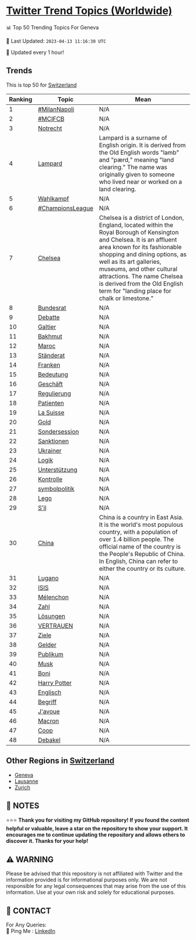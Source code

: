 [Twitter Trend Topics (Worldwide)](https://github.com/ErcinDedeoglu/Twitter-Trend-Topics)
==========


📊 Top 50 Trending Topics For Geneva

📆 Last Updated: `2023-04-13 11:16:30 UTC`

🔧 Updated every 1 hour!


## Trends

This is top 50 for [Switzerland](</Switzerland>)

| Ranking | Topic | Mean |
| ------- | ------------ | ------------ |
| 1 | [#MilanNapoli](http://twitter.com/search?q=%23MilanNapoli) | N/A |
| 2 | [#MCIFCB](http://twitter.com/search?q=%23MCIFCB) | N/A |
| 3 | [Notrecht](http://twitter.com/search?q=Notrecht) | N/A |
| 4 | [Lampard](http://twitter.com/search?q=Lampard) | Lampard is a surname of English origin. It is derived from the Old English words "lamb" and "pærd," meaning "land clearing." The name was originally given to someone who lived near or worked on a land clearing. |
| 5 | [Wahlkampf](http://twitter.com/search?q=Wahlkampf) | N/A |
| 6 | [#ChampionsLeague](http://twitter.com/search?q=%23ChampionsLeague) | N/A |
| 7 | [Chelsea](http://twitter.com/search?q=Chelsea) | Chelsea is a district of London, England, located within the Royal Borough of Kensington and Chelsea. It is an affluent area known for its fashionable shopping and dining options, as well as its art galleries, museums, and other cultural attractions. The name Chelsea is derived from the Old English term for "landing place for chalk or limestone." |
| 8 | [Bundesrat](http://twitter.com/search?q=Bundesrat) | N/A |
| 9 | [Debatte](http://twitter.com/search?q=Debatte) | N/A |
| 10 | [Galtier](http://twitter.com/search?q=Galtier) | N/A |
| 11 | [Bakhmut](http://twitter.com/search?q=Bakhmut) | N/A |
| 12 | [Maroc](http://twitter.com/search?q=Maroc) | N/A |
| 13 | [Ständerat](http://twitter.com/search?q=St%c3%a4nderat) | N/A |
| 14 | [Franken](http://twitter.com/search?q=Franken) | N/A |
| 15 | [Bedeutung](http://twitter.com/search?q=Bedeutung) | N/A |
| 16 | [Geschäft](http://twitter.com/search?q=Gesch%c3%a4ft) | N/A |
| 17 | [Regulierung](http://twitter.com/search?q=Regulierung) | N/A |
| 18 | [Patienten](http://twitter.com/search?q=Patienten) | N/A |
| 19 | [La Suisse](http://twitter.com/search?q=La+Suisse) | N/A |
| 20 | [Gold](http://twitter.com/search?q=Gold) | N/A |
| 21 | [Sondersession](http://twitter.com/search?q=Sondersession) | N/A |
| 22 | [Sanktionen](http://twitter.com/search?q=Sanktionen) | N/A |
| 23 | [Ukrainer](http://twitter.com/search?q=Ukrainer) | N/A |
| 24 | [Logik](http://twitter.com/search?q=Logik) | N/A |
| 25 | [Unterstützung](http://twitter.com/search?q=Unterst%c3%bctzung) | N/A |
| 26 | [Kontrolle](http://twitter.com/search?q=Kontrolle) | N/A |
| 27 | [symbolpolitik](http://twitter.com/search?q=symbolpolitik) | N/A |
| 28 | [Lego](http://twitter.com/search?q=Lego) | N/A |
| 29 | [S'il](http://twitter.com/search?q=S%27il) | N/A |
| 30 | [China](http://twitter.com/search?q=China) | China is a country in East Asia. It is the world's most populous country, with a population of over 1.4 billion people. The official name of the country is the People's Republic of China. In English, China can refer to either the country or its culture. |
| 31 | [Lugano](http://twitter.com/search?q=Lugano) | N/A |
| 32 | [ISIS](http://twitter.com/search?q=ISIS) | N/A |
| 33 | [Mélenchon](http://twitter.com/search?q=M%c3%a9lenchon) | N/A |
| 34 | [Zahl](http://twitter.com/search?q=Zahl) | N/A |
| 35 | [Lösungen](http://twitter.com/search?q=L%c3%b6sungen) | N/A |
| 36 | [VERTRAUEN](http://twitter.com/search?q=VERTRAUEN) | N/A |
| 37 | [Ziele](http://twitter.com/search?q=Ziele) | N/A |
| 38 | [Gelder](http://twitter.com/search?q=Gelder) | N/A |
| 39 | [Publikum](http://twitter.com/search?q=Publikum) | N/A |
| 40 | [Musk](http://twitter.com/search?q=Musk) | N/A |
| 41 | [Boni](http://twitter.com/search?q=Boni) | N/A |
| 42 | [Harry Potter](http://twitter.com/search?q=Harry+Potter) | N/A |
| 43 | [Englisch](http://twitter.com/search?q=Englisch) | N/A |
| 44 | [Begriff](http://twitter.com/search?q=Begriff) | N/A |
| 45 | [J'avoue](http://twitter.com/search?q=J%27avoue) | N/A |
| 46 | [Macron](http://twitter.com/search?q=Macron) | N/A |
| 47 | [Coop](http://twitter.com/search?q=Coop) | N/A |
| 48 | [Debakel](http://twitter.com/search?q=Debakel) | N/A |



## Other Regions in [Switzerland](</Switzerland>)

* [Geneva](</Switzerland/Geneva.md>)
* [Lausanne](</Switzerland/Lausanne.md>)
* [Zurich](</Switzerland/Zurich.md>)



## 📝 NOTES

⭐⭐⭐ **Thank you for visiting my GitHub repository! If you found the content helpful or valuable, leave a star on the repository to show your support. It encourages me to continue updating the repository and allows others to discover it. Thanks for your help!**


## ⚠️ WARNING

Please be advised that this repository is not affiliated with Twitter and the information provided is for informational purposes only. We are not responsible for any legal consequences that may arise from the use of this information. Use at your own risk and solely for educational purposes.


## 📨 CONTACT

 For Any Queries:  
            🏓 Ping Me : [LinkedIn](https://www.linkedin.com/in/ercindedeoglu/)
